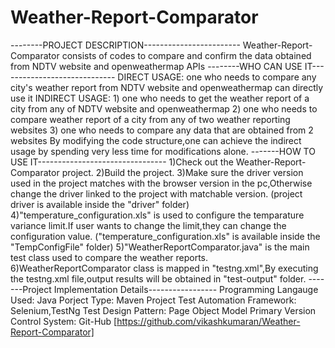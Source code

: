 # Weather-Report-Comparator
--------PROJECT DESCRIPTION------------------------
Weather-Report-Comparator consists of codes to compare and confirm the data obtained from NDTV website and openweathermap APIs
--------WHO CAN USE IT-----------------------------
DIRECT USAGE: one who needs to compare any city's weather report from NDTV website and openweathermap can directly use it
INDIRECT USAGE: 1) one who needs to get the weather report of a city from any of NDTV website and openweathermap 
                2) one who needs to compare weather report of a city from any of two weather reporting websites
                3) one who needs to compare any data that are obtained from 2 websites
By modifying the code structure,one can achieve the indirect usage by spending very less time for modifications alone.
-------HOW TO USE IT--------------------------------
1)Check out the Weather-Report-Comparator project.
2)Build the project.
3)Make sure the driver version used in the project matches with the browser version in the pc,Otherwise change the driver linked to the project with matchable version.
  (project driver is available inside the "driver" folder)
4)"temperature_configuration.xls" is used to configure the temparature variance limit.If user wants to change the limit,they can change the configuration value.
  ("temperature_configuration.xls" is available inside the "TempConfigFile" folder)
5)"WeatherReportComparator.java" is the main test class used to compare the weather reports.
6)WeatherReportComparator class is mapped in "testng.xml",By executing the testng.xml file,output results will be obtained in "test-output" folder.
-------Project Implementation Details-----------------
Programming Langauge Used: Java
Porject Type: Maven Project
Test Automation Framework: Selenium,TestNg
Test Design Pattern: Page Object Model
Primary Version Control System: Git-Hub [https://github.com/vikashkumaran/Weather-Report-Comparator] 
